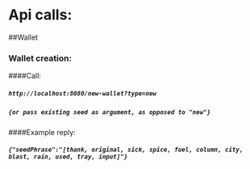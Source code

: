# Api calls:

##Wallet

### Wallet creation:

####Call:
##### `http://localhost:8080/new-wallet?type=new`
##### `{or pass existing seed as argument, as opposed to "new"}`

####Example reply:

##### `{"seedPhrase":"[thank, original, sick, spice, fuel, column, city, blast, rain, used, tray, input]"}`
